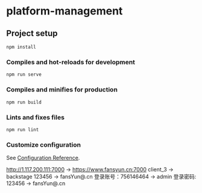 # platform-management

## Project setup
```
npm install
```

### Compiles and hot-reloads for development
```
npm run serve
```

### Compiles and minifies for production
```
npm run build
```

### Lints and fixes files
```
npm run lint
```

### Customize configuration
See [Configuration Reference](https://cli.vuejs.org/config/).

http://1.117.200.111:7000 -> https://www.fansyun.cn:7000
client_3 -> backstage
123456 -> fansYun@.cn
登录账号：756146464 -> admin
登录密码: 123456 -> fansYun@.cn
